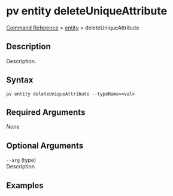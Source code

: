 # pv entity deleteUniqueAttribute
[Command Reference](../../../README.md#command-reference) > [entity](./main.md) > deleteUniqueAttribute

## Description
Description.

## Syntax
```
pv entity deleteUniqueAttribute --typeName=<val>
```

## Required Arguments
*None*

## Optional Arguments
`--arg` (type)  
Description

## Examples
```powershell

```